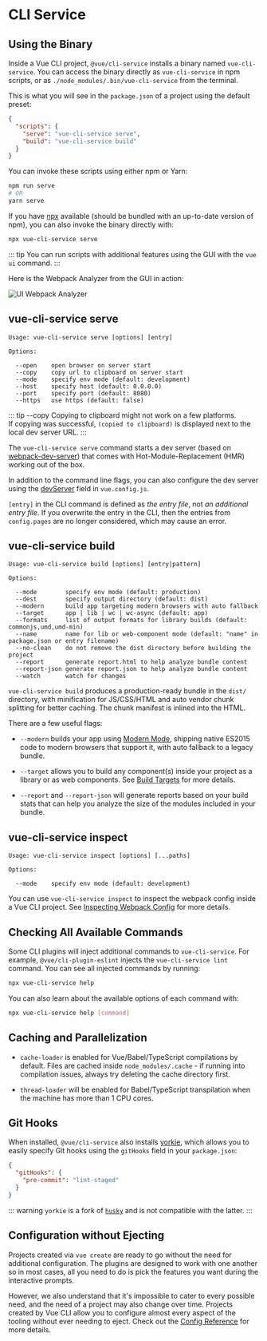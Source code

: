 # CLI Service

## Using the Binary

Inside a Vue CLI project, `@vue/cli-service` installs a binary named `vue-cli-service`. You can access the binary directly as `vue-cli-service` in npm scripts, or as `./node_modules/.bin/vue-cli-service` from the terminal.

This is what you will see in the `package.json` of a project using the default preset:

``` json
{
  "scripts": {
    "serve": "vue-cli-service serve",
    "build": "vue-cli-service build"
  }
}
```

You can invoke these scripts using either npm or Yarn:

``` bash
npm run serve
# OR
yarn serve
```

If you have [npx](https://github.com/zkat/npx) available (should be bundled with an up-to-date version of npm), you can also invoke the binary directly with:

``` bash
npx vue-cli-service serve
```

::: tip
You can run scripts with additional features using the GUI with the `vue ui` command.
:::

Here is the Webpack Analyzer from the GUI in action:

![UI Webpack Analyzer](/ui-analyzer.png)

## vue-cli-service serve

```
Usage: vue-cli-service serve [options] [entry]

Options:

  --open    open browser on server start
  --copy    copy url to clipboard on server start
  --mode    specify env mode (default: development)
  --host    specify host (default: 0.0.0.0)
  --port    specify port (default: 8080)
  --https   use https (default: false)
```

::: tip --copy
Copying to clipboard might not work on a few platforms.  
If copying was successful, `(copied to clipboard)` is displayed next to the local dev server URL.
:::

The `vue-cli-service serve` command starts a dev server (based on [webpack-dev-server](https://github.com/webpack/webpack-dev-server)) that comes with Hot-Module-Replacement (HMR) working out of the box.

In addition to the command line flags, you can also configure the dev server using the [devServer](../config/#devserver) field in `vue.config.js`.

`[entry]` in the CLI command is defined as *the entry file*, not *an additional entry file*. If you overwrite the entry in the CLI, then the entries from `config.pages` are no longer considered, which may cause an error.

## vue-cli-service build

```
Usage: vue-cli-service build [options] [entry|pattern]

Options:

  --mode        specify env mode (default: production)
  --dest        specify output directory (default: dist)
  --modern      build app targeting modern browsers with auto fallback
  --target      app | lib | wc | wc-async (default: app)
  --formats     list of output formats for library builds (default: commonjs,umd,umd-min)
  --name        name for lib or web-component mode (default: "name" in package.json or entry filename)
  --no-clean    do not remove the dist directory before building the project
  --report      generate report.html to help analyze bundle content
  --report-json generate report.json to help analyze bundle content
  --watch       watch for changes
```

`vue-cli-service build` produces a production-ready bundle in the `dist/` directory, with minification for JS/CSS/HTML and auto vendor chunk splitting for better caching. The chunk manifest is inlined into the HTML.

There are a few useful flags:

- `--modern` builds your app using [Modern Mode](./browser-compatibility.md#modern-mode), shipping native ES2015 code to modern browsers that support it, with auto fallback to a legacy bundle.

- `--target` allows you to build any component(s) inside your project as a library or as web components. See [Build Targets](./build-targets.md) for more details.

- `--report` and `--report-json` will generate reports based on your build stats that can help you analyze the size of the modules included in your bundle.

## vue-cli-service inspect

```
Usage: vue-cli-service inspect [options] [...paths]

Options:

  --mode    specify env mode (default: development)
```

You can use `vue-cli-service inspect` to inspect the webpack config inside a Vue CLI project. See [Inspecting Webpack Config](./webpack.md#inspecting-the-project-s-webpack-config) for more details.

## Checking All Available Commands

Some CLI plugins  will inject additional commands to `vue-cli-service`. For example, `@vue/cli-plugin-eslint` injects the `vue-cli-service lint` command. You can see all injected commands by running:

``` bash
npx vue-cli-service help
```

You can also learn about the available options of each command with:

``` bash
npx vue-cli-service help [command]
```

## Caching and Parallelization

- `cache-loader` is enabled for Vue/Babel/TypeScript compilations by default. Files are cached inside `node_modules/.cache` - if running into compilation issues, always try deleting the cache directory first.

- `thread-loader` will be enabled for Babel/TypeScript transpilation when the machine has more than 1 CPU cores.

## Git Hooks

When installed, `@vue/cli-service` also installs [yorkie](https://github.com/yyx990803/yorkie), which allows you to easily specify Git hooks using the `gitHooks` field in your `package.json`:

``` json
{
  "gitHooks": {
    "pre-commit": "lint-staged"
  }
}
```

::: warning
`yorkie` is a fork of [`husky`](https://github.com/typicode/husky) and is not compatible with the latter.
:::

## Configuration without Ejecting

Projects created via `vue create` are ready to go without the need for additional configuration. The plugins are designed to work with one another so in most cases, all you need to do is pick the features you want during the interactive prompts.

However, we also understand that it's impossible to cater to every possible need, and the need of a project may also change over time. Projects created by Vue CLI allow you to configure almost every aspect of the tooling without ever needing to eject. Check out the [Config Reference](../config/) for more details.
